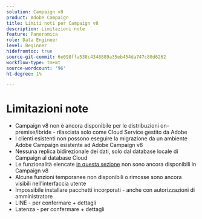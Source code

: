```yaml
---
solution: Campaign v8
product: Adobe Campaign
title: Limiti noti per Campaign v8
description: Limitazioni note
feature: Panoramica
role: Data Engineer
level: Beginner
hidefromtoc: true
source-git-commit: 6e098ffa538c4348889a35eb454da747c80d6262
workflow-type: tm+mt
source-wordcount: '96'
ht-degree: 1%

---
```


# Limitazioni note

* Campaign v8 non è ancora disponibile per le distribuzioni on-premise/ibride - rilasciata solo come Cloud Service gestito da Adobe
* I clienti esistenti non possono eseguire la migrazione da un ambiente Adobe Campaign esistente ad Adobe Campaign v8
* Nessuna replica bidirezionale dei dati, solo dal database locale di Campaign al database Cloud
* Le funzionalità elencate [in questa sezione](capability-matrix.md#gs-unavailable-features) non sono ancora disponibili in Campaign v8
* Alcune funzioni temporanee non disponibili o rimosse sono ancora visibili nell’interfaccia utente
* Impossibile installare pacchetti incorporati - anche con autorizzazioni di amministratore
* LINE - per confermare + dettagli
* Latenza - per confermare + dettagli


